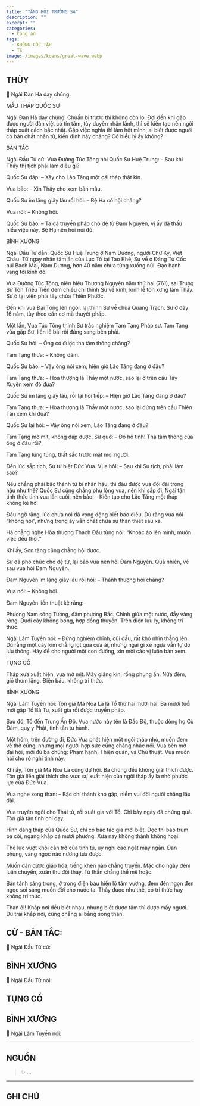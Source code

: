 ```yaml
---
title: "TĂNG HỎI TRƯỜNG SA"
description: ""
excerpt: ""
categories:
  - Công án
tags:
  - KHÔNG CỐC TẬP
  - TS 
image: /images/koans/great-wave.webp
---
```


## THÙY

📢 Ngài Đan Hà dạy chúng:


MẪU THÁP QUỐC SƯ

Ngài Đan Hà dạy chúng:
Chuẩn bị trước thì không còn lo.
Đợi đến khi gặp được người đàn việt có tín tâm, tùy duyên nhận lãnh, thì sẽ kiến tạo nên ngôi tháp xuất cách bậc nhất.
Gặp việc nghĩa thì làm hết mình, ai biết được người có bản chất nhân từ, kiến định này chăng? Có hiểu lý ấy không?

BẢN TẮC

Ngài Đầu Tử cử: Vua Đường Túc Tông hỏi Quốc Sư Huệ Trung:
– Sau khi Thầy thị tịch phải làm điều gì?

Quốc Sư đáp:
– Xây cho Lão Tăng một cái tháp thật kín.

Vua bảo:
– Xin Thầy cho xem bản mẫu.

Quốc Sư im lặng giây lâu rồi hỏi:
– Bệ Hạ có hội chăng?

Vua nói:
– Không hội.

Quốc Sư bảo:
– Ta đã truyền pháp cho đệ tử Đam Nguyên, vị ấy đã thấu hiểu việc này. Bệ Hạ nên hỏi nơi đó.

BÌNH XƯỚNG

Ngài Đầu Tử dẫn: Quốc Sư Huệ Trung ở Nam Dương, người Chư Ký, Việt Châu.
Từ ngày nhận tâm ấn của Lục Tổ tại Tào Khê, Sư về ở Đảng Tử Cốc núi Bạch Mai, Nam Dương, hơn 40 năm chưa từng xuống núi. Đạo hạnh vang tới kinh đô.

Vua Đường Túc Tông, niên hiệu Thượng Nguyên năm thứ hai (761), sai Trung Sứ Tôn Triều Tiến đem chiếu chỉ thỉnh Sư về kinh, kính lễ tôn xưng làm Thầy.
Sư ở tại viện phía tây chùa Thiên Phước.

Đến khi vua Đại Tông lên ngôi, lại thỉnh Sư về chùa Quang Trạch. Sư ở đây 16 năm, tùy theo căn cơ mà thuyết pháp.

Một lần, Vua Túc Tông thỉnh Sư trắc nghiệm Tam Tạng Pháp sư. Tam Tạng vừa gặp Sư, liền lễ bái rồi đứng sang bên phải.

Quốc Sư hỏi:
– Ông có được tha tâm thông chăng?

Tam Tạng thưa:
– Không dám.

Quốc Sư bảo:
– Vậy ông nói xem, hiện giờ Lão Tăng đang ở đâu?

Tam Tạng thưa:
– Hòa thượng là Thầy một nước, sao lại ở trên cầu Tây Xuyên xem đò đua?

Quốc Sư im lặng giây lâu, rồi lại hỏi tiếp:
– Hiện giờ Lão Tăng đang ở đâu?

Tam Tạng thưa:
– Hòa thượng là Thầy một nước, sao lại đứng trên cầu Thiên Tân xem khỉ đùa?

Quốc Sư lại hỏi:
– Vậy ông nói xem, Lão Tăng đang ở đâu?

Tam Tạng mờ mịt, không đáp được.
Sư quở:
– Đồ hồ tinh! Tha tâm thông của ông ở đâu rồi?

Tam Tạng lúng túng, thất sắc trước mặt mọi người.

Đến lúc sắp tịch, Sư từ biệt Đức Vua. Vua hỏi:
– Sau khi Sư tịch, phải làm sao?

Nếu chẳng phải bậc thánh từ bi nhân hậu, thì đâu được vua đối đãi trọng hậu như thế?
Quốc Sư cũng chẳng phụ lòng vua, nên khi sắp đi, Ngài tận tình thức tỉnh vua lần cuối, nên bảo:
– Kiến tạo cho Lão Tăng một tháp không kẽ hở.

Đâu ngờ rằng, lúc chưa nói đã vọng động biết bao điều. Dù rằng vua nói “không hội”, nhưng trong ấy vẫn chất chứa sự thân thiết sâu xa.

Há chẳng nghe Hòa thượng Thạch Đầu từng nói:
“Khoác áo lên mình, muôn việc đều thôi.”

Khi ấy, Sơn tăng cũng chẳng hội được.

Sư đã phó chúc cho đệ tử, lại bảo vua nên hỏi Đam Nguyên. Quả nhiên, về sau vua hỏi Đam Nguyên.

Đam Nguyên im lặng giây lâu rồi hỏi:
– Thánh thượng hội chăng?

Vua nói:
– Không hội.

Đam Nguyên liền thuật kệ rằng:

Phương Nam sông Tương, đâm phương Bắc.
Chính giữa một nước, đầy vàng ròng.
Dưới cây không bóng, hợp đồng thuyền.
Trên điện lưu ly, không tri thức.

Ngài Lâm Tuyền nói:
– Đứng nghiêm chỉnh, cúi đầu, rất khó nhìn thẳng lên.
Dù rằng một cây kim chẳng lọt qua cửa ái, nhưng ngại gì xe ngựa vẫn tự do lưu thông.
Hãy để cho người một con đường, xin mời các vị luận bàn xem.

TỤNG CỔ

Tháp xưa xuất hiện, vua mờ mịt.
Mây giăng kín, rồng phụng ẩn.
Nửa đêm, gió thơm lặng.
Điện báu, không tri thức.

BÌNH XƯỚNG

Ngài Lâm Tuyền nói: Tôn giả Ma Noa La là Tổ thứ hai mươi hai. Ba mươi tuổi mới gặp Tổ Bà Tu, xuất gia rồi được truyền pháp.

Sau đó, Tổ đến Trung Ấn Độ. Vua nước này tên là Đắc Độ, thuộc dòng họ Cù Đàm, quy y Phật, tinh tấn tu hành.

Một hôm, trên đường đi, Đức Vua phát hiện một ngôi tháp nhỏ, muốn đem về thờ cúng, nhưng mọi người hợp sức cũng chẳng nhấc nổi.
Vua bèn mở đại hội, mời đủ ba chúng: Phạm hạnh, Thiền quán, và Chú thuật.
Vua muốn hỏi cho rõ nghi tình này.

Khi ấy, Tôn giả Ma Noa La cũng dự hội. Ba chúng đều không giải thích được. Tôn giả liền giải thích cho vua: sự xuất hiện của ngôi tháp ấy là nhờ phước lực của Đức Vua.

Vua nghe xong than:
– Bậc chí thánh khó gặp, niềm vui đời người chẳng lâu dài.

Vua truyền ngôi cho Thái tử, rồi xuất gia với Tổ. Chỉ bảy ngày đã chứng quả. Tôn giả tận tình chỉ dạy.

Hình dáng tháp của Quốc Sư, chỉ có bậc tác gia mới biết. Dọc thì bao trùm ba cõi, ngang khắp cả mười phương. Xưa nay không thành không hoại.

Thế lực vượt khỏi cản trở của tinh tú, uy nghi cao ngất mây ngàn. Đan phụng, vàng ngọc nào nương tựa được.

Muốn dân được giáo hóa, tiếng khen nào chẳng truyền.
Mặc cho ngày đêm luân chuyển, xuân thu đổi thay.
Tử thần chẳng thể mê hoặc.

Bản tánh sáng trong, ở trong điện báu hiển lộ tâm vương, đem đến ngọn đèn ngọc soi sáng muôn đời cho nước ta.
Thấy được như thế, có tri thức hay không tri thức.

Than ôi! Khắp nơi đều biết nhau, nhưng biết được tâm thì được mấy người.
Dù trải khắp nơi, cũng chẳng ai bằng song thân.

## CỬ - BẢN TẮC:

📢 Ngài Đầu Tử cử:

> 

## BÌNH XƯỚNG

📢 Ngài Đầu Tử nói:



## TỤNG CỔ

> 

## BÌNH XƯỚNG

📢 Ngài Lâm Tuyền nói:



<hr class="blog-rule" />

## NGUỒN

> ✨ ...

<hr class="blog-rule" />

## GHI CHÚ

[^1]: ⭐️ <a href="/masters/Shaoshan-Huanpu" target="_blank">🔗 TS </a>
